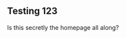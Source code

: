 ## Testing 123

Is this secretly the homepage all along?

<div><a href="/design"><div id="lottie"></div></a></div>